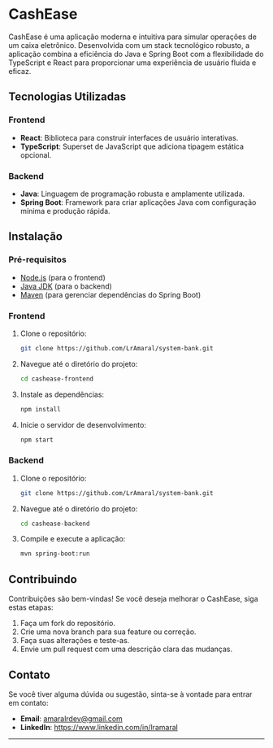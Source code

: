 # CashEase

CashEase é uma aplicação moderna e intuitiva para simular operações de um caixa eletrônico. Desenvolvida com um stack tecnológico robusto, a aplicação combina a eficiência do Java e Spring Boot com a flexibilidade do TypeScript e React para proporcionar uma experiência de usuário fluida e eficaz.

## Tecnologias Utilizadas

### Frontend

- **React**: Biblioteca para construir interfaces de usuário interativas.
- **TypeScript**: Superset de JavaScript que adiciona tipagem estática opcional.

### Backend

- **Java**: Linguagem de programação robusta e amplamente utilizada.
- **Spring Boot**: Framework para criar aplicações Java com configuração mínima e produção rápida.

## Instalação

### Pré-requisitos

- [Node.js](https://nodejs.org/) (para o frontend)
- [Java JDK](https://www.oracle.com/java/technologies/javase-downloads.html) (para o backend)
- [Maven](https://maven.apache.org/) (para gerenciar dependências do Spring Boot)

### Frontend

1. Clone o repositório:

    ```bash
    git clone https://github.com/LrAmaral/system-bank.git
    ```

2. Navegue até o diretório do projeto:

    ```bash
    cd cashease-frontend
    ```

3. Instale as dependências:

    ```bash
    npm install
    ```

4. Inicie o servidor de desenvolvimento:

    ```bash
    npm start
    ```

### Backend

1. Clone o repositório:

    ```bash
    git clone https://github.com/LrAmaral/system-bank.git
    ```

2. Navegue até o diretório do projeto:

    ```bash
    cd cashease-backend
    ```

3. Compile e execute a aplicação:

    ```bash
    mvn spring-boot:run
    ```

## Contribuindo

Contribuições são bem-vindas! Se você deseja melhorar o CashEase, siga estas etapas:

1. Faça um fork do repositório.
2. Crie uma nova branch para sua feature ou correção.
3. Faça suas alterações e teste-as.
4. Envie um pull request com uma descrição clara das mudanças.

## Contato

Se você tiver alguma dúvida ou sugestão, sinta-se à vontade para entrar em contato:

- **Email**: amaralrdev@gmail.com
- **LinkedIn**: https://www.linkedin.com/in/lramaral

---
